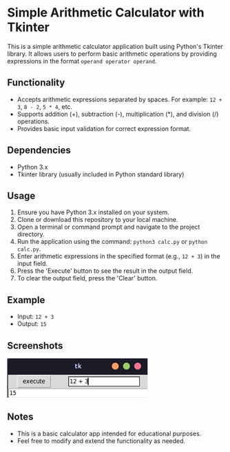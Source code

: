 # Simple Arithmetic Calculator with Tkinter

This is a simple arithmetic calculator application built using Python's Tkinter library. It allows users to perform basic arithmetic operations by providing expressions in the format `operand operator operand`.

## Functionality

- Accepts arithmetic expressions separated by spaces. For example: `12 + 3`, `8 - 2`, `5 * 4`, etc.
- Supports addition (+), subtraction (-), multiplication (*), and division (/) operations.
- Provides basic input validation for correct expression format.

## Dependencies

- Python 3.x
- Tkinter library (usually included in Python standard library)

## Usage

1. Ensure you have Python 3.x installed on your system.
2. Clone or download this repository to your local machine.
3. Open a terminal or command prompt and navigate to the project directory.
4. Run the application using the command: `python3 calc.py` or `python calc.py`.
5. Enter arithmetic expressions in the specified format (e.g., `12 + 3`) in the input field.
6. Press the 'Execute' button to see the result in the output field.
7. To clear the output field, press the 'Clear' button.

## Example

- Input: `12 + 3`
- Output: `15`

## Screenshots

![App Screenshot](/images/Screenshot%20from%202023-12-10%2003-17-44.png)

## Notes

- This is a basic calculator app intended for educational purposes.
- Feel free to modify and extend the functionality as needed.

